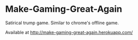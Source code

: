 # Make-Gaming-Great-Again

Satirical trump game. Similar to chrome's offline game.

Available at http://make-gaming-great-again.herokuapp.com/
